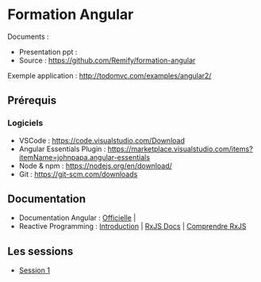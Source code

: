 # Formation Angular

Documents :
- Presentation ppt : 
- Source : https://github.com/Remify/formation-angular

Exemple application : http://todomvc.com/examples/angular2/

## Prérequis

### Logiciels 
- VSCode : https://code.visualstudio.com/Download
- Angular Essentials Plugin : https://marketplace.visualstudio.com/items?itemName=johnpapa.angular-essentials
- Node & npm : https://nodejs.org/en/download/ 
- Git : https://git-scm.com/downloads

## Documentation

- Documentation Angular : [Officielle](https://angular.io/docs) | 
- Reactive Programming : [Introduction](https://gist.github.com/staltz/868e7e9bc2a7b8c1f754) | [RxJS Docs](http://reactivex.io/rxjs/) | [Comprendre RxJS](http://rxmarbles.com/)

## Les sessions

- [Session 1](./session1.md)